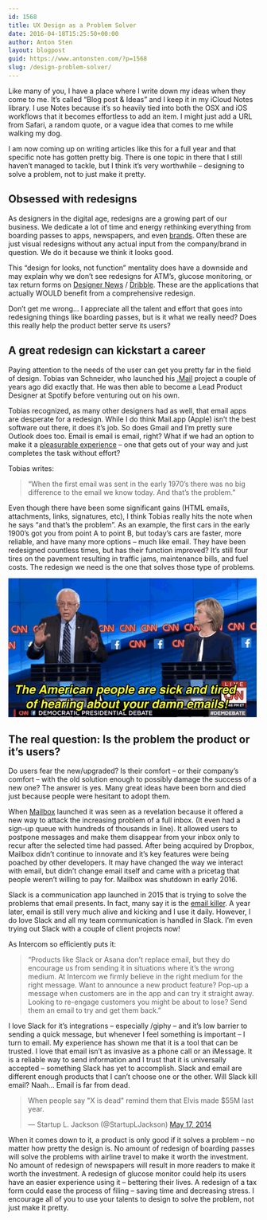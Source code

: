 ```yaml
---
id: 1568
title: UX Design as a Problem Solver
date: 2016-04-18T15:25:50+00:00
author: Anton Sten
layout: blogpost
guid: https://www.antonsten.com/?p=1568
slug: /design-problem-solver/
---
```

Like many of you, I have a place where I write down my ideas when they come to me. It’s called “Blog post & Ideas” and I keep it in my iCloud Notes library. I use Notes because it’s so heavily tied into both the OSX and iOS workflows that it becomes effortless to add an item. I might just add a URL from Safari, a random quote, or a vague idea that comes to me while walking my dog.

I am now coming up on writing articles like this for a full year and that specific note has gotten pretty big. There is one topic in there that I still haven’t managed to tackle, but I think it’s very worthwhile &#8211; designing to solve a problem, not to just make it pretty.

## Obsessed with redesigns

As designers in the digital age, redesigns are a growing part of our business. We dedicate a lot of time and energy rethinking everything from boarding passes to apps, newspapers, and even <a href="http://www.minimallyminimal.com/blog/2012/7/3/the-next-microsoft.html" target="_blank">brands</a>. Often these are just visual redesigns without any actual input from the company/brand in question. We do it because we think it looks good.

This “design for looks, not function” mentality does have a downside and may explain why we don’t see redesigns for ATM’s, glucose monitoring, or tax return forms on <a href="http://www.designernews.com" target="_blank">Designer News</a> / <a href="https://dribbble.com/shots" target="_blank">Dribble</a>. These are the applications that actually WOULD benefit from a comprehensive redesign.

Don’t get me wrong&#8230; I appreciate all the talent and effort that goes into redesigning things like boarding passes, but is it what we really need? Does this really help the product better serve its users?

## A great redesign can kickstart a career

Paying attention to the needs of the user can get you pretty far in the field of design. Tobias van Schneider, who launched his <a href="http://www.vanschneider.com/work/dotmailapp/" target="_blank">.Mail</a> project a couple of years ago did exactly that. He was then able to become a Lead Product Designer at Spotify before venturing out on his own.

Tobias recognized, as many other designers had as well, that email apps are desperate for a redesign. While I do think Mail.app (Apple) isn’t the best software out there, it does it’s job. So does Gmail and I’m pretty sure Outlook does too. Email is email is email, right? What if we had an option to make it a <a href="https://www.antonsten.com/the-extra-effort-for-great-ux/" target="_blank">pleasurable experience</a> &#8211; one that gets out of your way and just completes the task without effort?

Tobias writes:
> “When the first email was sent in the early 1970’s there was no big difference to the email we know today. And that’s the problem.”

Even though there have been some significant gains (HTML emails, attachments, links, signatures, etc), I think Tobias really hits the note when he says “and that’s the problem”. As an example, the first cars in the early 1900’s got you from point A to point B, but today’s cars are faster, more reliable, and have many more options &#8211; much like email. They have been redesigned countless times, but has their function improved? It’s still four tires on the pavement resulting in traffic jams, maintenance bills, and fuel costs. The redesign we need is the one that solves those type of problems.

![Design as a problem solver](/images/giphy-1.gif)

## The real question: Is the problem the product or it’s users?

Do users fear the new/upgraded? Is their comfort &#8211; or their company’s comfort &#8211; with the old solution enough to possibly damage the success of a new one? The answer is yes. Many great ideas have been born and died just because people were hesitant to adopt them.

When <a href="http://www.mailboxapp.com" target="_blank">Mailbox</a> launched it was seen as a revelation because it offered a new way to attack the increasing problem of a full inbox. (It even had a sign-up queue with hundreds of thousands in line). It allowed users to postpone messages and make them disappear from your inbox only to recur after the selected time had passed. After being acquired by Dropbox, Mailbox didn’t continue to innovate and it’s key features were being poached by other developers. It may have changed the way we interact with email, but didn’t change email itself and came with a pricetag that people weren’t willing to pay for. Mailbox was shutdown in early 2016.

Slack is a communication app launched in 2015 that is trying to solve the problems that email presents. In fact, many say it is the <a href="http://www.theverge.com/2014/8/12/5991005/slack-is-killing-email-yes-really" target="_blank">email killer</a>. A year later, email is still very much alive and kicking and I use it daily. However, I do love Slack and all my team communication is handled in Slack. I’m even trying out Slack with a couple of client projects now!

As Intercom so efficiently puts it:

> “Products like Slack or Asana don’t replace email, but they do encourage us from sending it in situations where it’s the wrong medium. At Intercom we firmly believe in the right medium for the right message. Want to announce a new product feature? Pop-up a message when customers are in the app and can try it straight away. Looking to re-engage customers you might be about to lose? Send them an email to try and get them back.”

I love Slack for it’s integrations &#8211; especially /giphy &#8211; and it’s low barrier to sending a quick message, but whenever I feel something is important &#8211; I turn to email. My experience has shown me that it is a tool that can be trusted. I love that email isn’t as invasive as a phone call or an iMessage. It is a reliable way to send information and I trust that it is universally accepted &#8211; something Slack has yet to accomplish. Slack and email are different enough products that I can’t choose one or the other. Will Slack kill email? Naah… Email is far from dead.

<blockquote class="twitter-tweet" data-width="500">
  <p lang="en" dir="ltr">
    When people say "X is dead" remind them that Elvis made $55M last year.
  </p>

  <p>
    &mdash; Startup L. Jackson (@StartupLJackson) <a href="https://twitter.com/StartupLJackson/status/467768234138013696">May 17, 2014</a>
  </p>
</blockquote>



When it comes down to it, a product is only good if it solves a problem &#8211; no matter how pretty the design is. No amount of redesign of boarding passes will solve the problems with airline travel to make it worth the investment. No amount of redesign of newspapers will result in more readers to make it worth the investment. A redesign of glucose monitor could help its users have an easier experience using it &#8211; bettering their lives. A redesign of a tax form could ease the process of filing &#8211; saving time and decreasing stress. I encourage all of you to use your talents to design to solve the problem, not just make it pretty.
